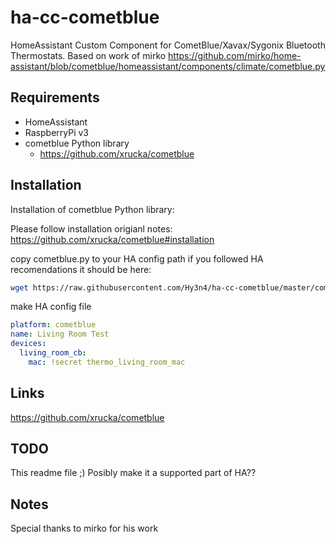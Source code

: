 # ha-cc-cometblue
HomeAssistant Custom Component for CometBlue/Xavax/Sygonix Bluetooth Thermostats.
Based on work of mirko https://github.com/mirko/home-assistant/blob/cometblue/homeassistant/components/climate/cometblue.py

## Requirements
- HomeAssistant
- RaspberryPi v3
- cometblue Python library
  - https://github.com/xrucka/cometblue

## Installation

Installation of cometblue Python library:

Please follow installation origianl notes: https://github.com/xrucka/cometblue#installation

copy cometblue.py to your HA config path
if you followed HA recomendations it should be here:
``` bash
wget https://raw.githubusercontent.com/Hy3n4/ha-cc-cometblue/master/cometblue.py -O /home/homeassistant/.homeassistant/custom_components/climate/
```

make HA config file

``` yaml
platform: cometblue
name: Living Room Test
devices:
  living_room_cb:
    mac: !secret thermo_living_room_mac
```

## Links
https://github.com/xrucka/cometblue


## TODO
This readme file ;)
Posibly make it a supported part of HA??

## Notes
Special thanks to mirko for his work